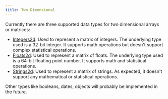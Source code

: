 ```yaml
---
title: Two Dimensional
---
```


Currently there are three supported data types for two dimensional arrays or
matrices:

- [Integers2d](Integers2d): Used to represent a matrix of integers. The
  underlying type used is a 32-bit integer. It supports math operations but
  doesn't support complex statistical operations.
- [Floats2d](Floats2d): Used to represent a matrix of floats. The underlying
  type used is a 64-bit floating point number. It supports math and statistical
  operations.
- [Strings2d](Strings2d): Used to represent a matrix of strings. As expected, it
  doesn't support any mathematical or statistical operations.

Other types like booleans, dates, objects will probably be implemented in the
future.
